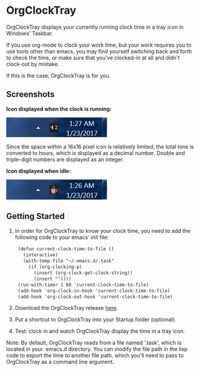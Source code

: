 # OrgClockTray

OrgClockTray displays your currently running clock time in a tray
icon in Windows' Taskbar.

If you use org-mode to clock your work time, but your work requires you to
use tools other than emacs, you may find yourself switching back and
forth to check the time, or make sure that you've clocked-in at
all and didn't clock-out by mistake.

If this is the case, OrgClockTray is for you.

## Screenshots

**Icon displayed when the clock is running:**

![Icon displayed when the clock's running](https://github.com/schmendrik/OrgClockTray/blob/master/Resources/Screenshot2.png
 "Active clock")

Since the space within a 16x16 pixel icon is relatively limited, the total time is converted to hours, which is displayed as a decimal number. Double and triple-digit numbers are displayed as an integer.

**Icon displayed when idle:**

![Icon displayed when idle](https://github.com/schmendrik/OrgClockTray/blob/master/Resources/Screenshot1.png
 "No active clock")

## Getting Started

1. In order for OrgClockTray to know your clock time, you need to add the following code to your emacs' init file:

        (defun current-clock-time-to-file ()
          (interactive)
          (with-temp-file "~/.emacs.d/.task"
            (if (org-clocking-p)
              (insert (org-clock-get-clock-string))
              (insert ""))))
        (run-with-timer 1 60 'current-clock-time-to-file)
        (add-hook 'org-clock-in-hook 'current-clock-time-to-file)
        (add-hook 'org-clock-out-hook 'current-clock-time-to-file)

2. Download the OrgClockTray release [here](https://github.com/schmendrik/OrgClockTray/releases).
3. Put a shortcut to OrgClockTray into your Startup folder (optional).
4. Test: clock in and watch OrgClockTray display the time in a tray icon.

Note: By default, OrgClockTray reads from a file 
named '.task', which is located in your .emacs.d directory. You can
modify the file path in the lisp code to export the time to another
file path, which you'll need to pass to OrgClockTray as a command line
argument.
